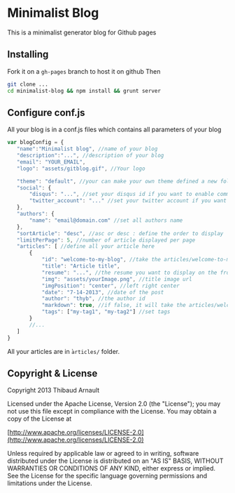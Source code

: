 Minimalist Blog
===============

This is a minimalist generator blog for Github pages

Installing
----------

Fork it on a `gh-pages` branch to host it on github
Then

 ```sh
git clone ...
cd minimalist-blog && npm install && grunt server
 ```

Configure conf.js
-----------------

All your blog is in a conf.js files which contains all parameters of your blog

 ```js
var blogConfig = {
	"name":"Minimalist blog", //name of your blog
	"description":"...", //description of your blog
	"email": "YOUR_EMAIL",
	"logo": "assets/gitblog.gif", //Your logo

	"theme": "default", //your can make your own theme defined a new folder in app/templates/
	"social": {
		"disqus": "...", //set your disqus id if you want to enable comments
		"twitter_account": "..." //set your twitter account if you want add some follow button
	},
	"authors": {
		"name": "email@domain.com" //set all authors name
	},
	"sortArticle": "desc", //asc or desc : define the order to display
	"limitPerPage": 5, //number of article displayed per page
	"articles": [ //define all your article here
		{
			"id": "welcome-to-my-blog", //take the articles/welcome-to-my-blog.md file
			"title": "Article title",
			"resume": "...", //the resume you want to display on the front page
			"img": "assets/yourImage.png", //title image url
			"imgPosition": "center", //left right center
			"date": "7-14-2013", //date of the post
			"author": "thyb", //the author id
			"markdown": true, //if false, it will take the articles/welcome-to-my-blog.html file
			"tags": ["my-tag1", "my-tag2"] //set tags
		}
		//...
	]
}
 ```

All your articles are in ̀`articles/` folder.

Copyright & License
-------------------

Copyright 2013 Thibaud Arnault

Licensed under the Apache License, Version 2.0 (the "License");
you may not use this file except in compliance with the License.
You may obtain a copy of the License at

   [http://www.apache.org/licenses/LICENSE-2.0](http://www.apache.org/licenses/LICENSE-2.0)

Unless required by applicable law or agreed to in writing, software
distributed under the License is distributed on an "AS IS" BASIS,
WITHOUT WARRANTIES OR CONDITIONS OF ANY KIND, either express or implied.
See the License for the specific language governing permissions and
limitations under the License.